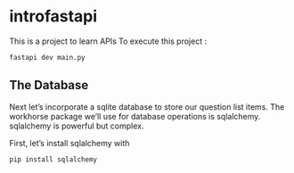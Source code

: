 # introfastapi
This is a project to learn APIs
To execute this project :
```sh 
fastapi dev main.py
```




## The Database
Next let’s incorporate a sqlite database to store our question list items. The workhorse package we’ll use for database operations is sqlalchemy. sqlalchemy is powerful but complex.

First, let’s install sqlalchemy with 
```sh 
pip install sqlalchemy 
```
